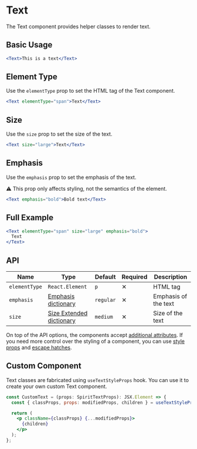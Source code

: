 # Text

The Text component provides helper classes to render text.

## Basic Usage

```jsx
<Text>This is a text</Text>
```

## Element Type

Use the `elementType` prop to set the HTML tag of the Text component.

```jsx
<Text elementType="span">Text</Text>
```

## Size

Use the `size` prop to set the size of the text.

```jsx
<Text size="large">Text</Text>
```

## Emphasis

Use the `emphasis` prop to set the emphasis of the text.

⚠️ This prop only affects styling, not the semantics of the element.

```jsx
<Text emphasis="bold">Bold text</Text>
```

## Full Example

```jsx
<Text elementType="span" size="large" emphasis="bold">
  Text
</Text>
```

## API

| Name          | Type                                        | Default   | Required | Description          |
| ------------- | ------------------------------------------- | --------- | -------- | -------------------- |
| `elementType` | `React.Element`                             | `p`       | ✕        | HTML tag             |
| `emphasis`    | [Emphasis dictionary][dictionary-emphasis]  | `regular` | ✕        | Emphasis of the text |
| `size`        | [Size Extended dictionary][dictionary-size] | `medium`  | ✕        | Size of the text     |

On top of the API options, the components accept [additional attributes][readme-additional-attributes].
If you need more control over the styling of a component, you can use [style props][readme-style-props]
and [escape hatches][readme-escape-hatches].

## Custom Component

Text classes are fabricated using `useTextStyleProps` hook. You can use it to create your own custom Text component.

```jsx
const CustomText = (props: SpiritTextProps): JSX.Element => {
  const { classProps, props: modifiedProps, children } = useTextStyleProps(props);

  return (
    <p className={classProps} {...modifiedProps}>
      {children}
    </p>
  );
};
```

[dictionary-emphasis]: https://github.com/lmc-eu/spirit-design-system/tree/main/docs/DICTIONARIES.md#emphasis
[dictionary-size]: https://github.com/lmc-eu/spirit-design-system/tree/main/docs/DICTIONARIES.md#size
[readme-additional-attributes]: https://github.com/lmc-eu/spirit-design-system/blob/main/packages/web-react/README.md#additional-attributes
[readme-escape-hatches]: https://github.com/lmc-eu/spirit-design-system/blob/main/packages/web-react/README.md#escape-hatches
[readme-style-props]: https://github.com/lmc-eu/spirit-design-system/blob/main/packages/web-react/README.md#style-props
